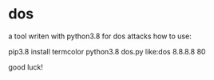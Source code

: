 # dos
a tool writen with python3.8 for dos attacks
how to use:
   
   pip3.8 install termcolor
   python3.8 dos.py <ip> <port>
   like:dos 8.8.8.8 80
  
good luck!
